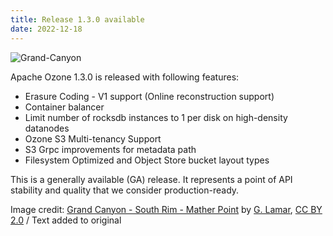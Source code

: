 ```yaml
---
title: Release 1.3.0 available
date: 2022-12-18
---
```

<!---
  Licensed under the Apache License, Version 2.0 (the "License");
  you may not use this file except in compliance with the License.
  You may obtain a copy of the License at

   http://www.apache.org/licenses/LICENSE-2.0

  Unless required by applicable law or agreed to in writing, software
  distributed under the License is distributed on an "AS IS" BASIS,
  WITHOUT WARRANTIES OR CONDITIONS OF ANY KIND, either express or implied.
  See the License for the specific language governing permissions and
  limitations under the License. See accompanying LICENSE file.
-->

![Grand-Canyon](releases/1.3.0.jpg)

Apache Ozone 1.3.0 is released with following features:

- Erasure Coding - V1 support (Online reconstruction support)
- Container balancer
- Limit number of rocksdb instances to 1 per disk on high-density datanodes
- Ozone S3 Multi-tenancy Support
- S3 Grpc improvements for metadata path
- Filesystem Optimized and Object Store bucket layout types

This is a generally available (GA) release.
It represents a point of API stability and quality that we consider production-ready. 


Image credit: [Grand Canyon - South Rim - Mather Point][image] by [G. Lamar][author], [CC BY 2.0][cc] / Text added to original

[image]: https://www.flickr.com/photos/geewhypics/50720710687
[author]: https://www.flickr.com/photos/geewhypics
[cc]: https://creativecommons.org/licenses/by/2.0/deed.en
